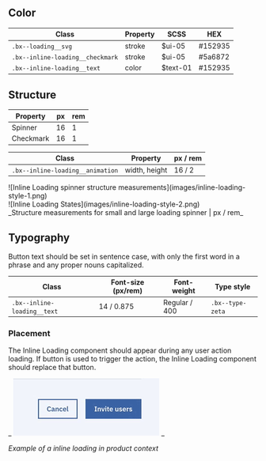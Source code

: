 ## Color

| Class                           | Property   |SCSS        | HEX     |
|---------------------------------|------------|------------|---------|
| `.bx--loading__svg`             | stroke     | $ui-05     | #152935 |
| `.bx--inline-loading__checkmark`| stroke     | $ui-05     | #5a6872 |
| `.bx--inline-loading__text`     | color      | $text-01   | #152935 |

## Structure

| Property             | px | rem  |
|----------------------|----|------|
| Spinner        | 16 | 1    |
| Checkmark      | 16 | 1 |

| Class                           | Property     |px / rem    |
|---------------------------------|--------------|------------|
| `.bx--inline-loading__animation`| width, height| 16 / 2     |

<div data-insert-component="ImageGrid">
  <div>
    ![Inline Loading spinner structure measurements](images/inline-loading-style-1.png)
  </div>
  <div>
    ![Inline Loading States](images/inline-loading-style-2.png)
  </div>
</div>
_Structure measurements for small and large loading spinner | px / rem_

## Typography

Button text should be set in sentence case, with only the first word in a phrase and any proper nouns capitalized.

| Class                     | Font-size (px/rem) | Font-weight     | Type style       |
|---------------------------|--------------------|-----------------|------------------|
|`.bx--inline-loading__text`| 14 / 0.875         | Regular / 400   | `.bx--type-zeta` |

### Placement

The Inline Loading component should appear during any user action loading. If button is used to trigger the action, the Inline Loading component should replace that button.

_
![Inline Loading spinner in context example](images/inline-loading-style-3.gif)
_

_Example of a inline loading in product context_

